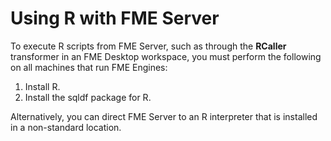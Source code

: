 # Using R with FME Server #

To execute R scripts from FME Server, such as through the **RCaller** transformer in an FME Desktop workspace, you must perform the following on all machines that run FME Engines:
	
1. Install R.
2. Install the sqldf package for R.



Alternatively, you can direct FME Server to an R interpreter that is installed in a non-standard location.